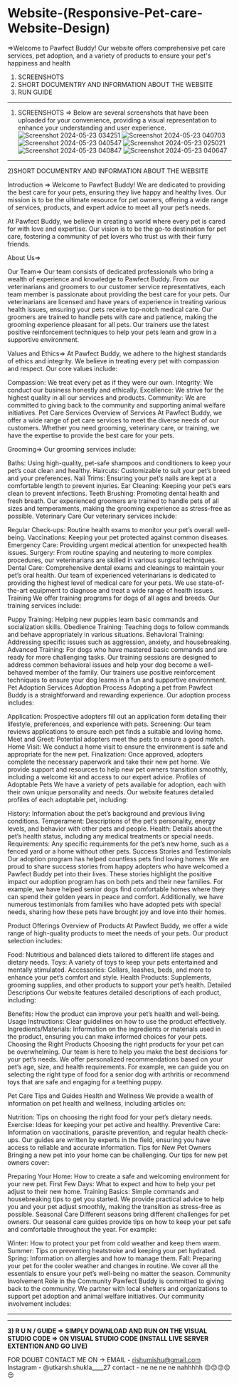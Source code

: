 # Website-(Responsive-Pet-care-Website-Design)

=>Welcome to Pawfect Buddy! Our website offers comprehensive pet care services, pet adoption, and a variety of products to ensure your pet's happiness and health

1) SCREENSHOTS
2) SHORT DOCUMENTRY AND INFORMATION ABOUT THE WEBSITE
3) RUN GUIDE
----------------------------------------------------------------------------------------

1) SCREENSHOTS =>
Below are several screenshots that have been uploaded for your convenience, providing a visual representation to enhance your understanding and user experience. 
![Screenshot 2024-05-23 034251](https://github.com/UtkarshShukla20/-Website--Responsive-Pet-care-Website-Design-/assets/170364058/02c7316d-a7b2-4263-8343-7fba47634923)
![Screenshot 2024-05-23 040703](https://github.com/UtkarshShukla20/-Website--Responsive-Pet-care-Website-Design-/assets/170364058/9f1ffea1-5380-4eb0-a66f-afcdcdd74f7e)
![Screenshot 2024-05-23 040547](https://github.com/UtkarshShukla20/-Website--Responsive-Pet-care-Website-Design-/assets/170364058/06c4356f-ffbf-4146-9ae3-4f3a5423fe28)
![Screenshot 2024-05-23 025021](https://github.com/UtkarshShukla20/-Website--Responsive-Pet-care-Website-Design-/assets/170364058/443e12bd-a748-4675-a87b-c364b6795ab0)
![Screenshot 2024-05-23 040847](https://github.com/UtkarshShukla20/-Website--Responsive-Pet-care-Website-Design-/assets/170364058/6e1397cb-96c0-4a4c-9e8e-ae3ceb8cce8c)
![Screenshot 2024-05-23 040647](https://github.com/UtkarshShukla20/-Website--Responsive-Pet-care-Website-Design-/assets/170364058/690575a2-e975-455a-a429-71a874dd7aad)










-------

2)SHORT DOCUMENTRY AND INFORMATION ABOUT THE WEBSITE

Introduction =>
Welcome to Pawfect Buddy! We are dedicated to providing the best care for your pets, ensuring they live happy and healthy lives. Our mission is to be the ultimate resource for pet owners, offering a wide range of services, products, and expert advice to meet all your pet’s needs.

At Pawfect Buddy, we believe in creating a world where every pet is cared for with love and expertise. Our vision is to be the go-to destination for pet care, fostering a community of pet lovers who trust us with their furry friends.

About Us=>

Our Team=>
Our team consists of dedicated professionals who bring a wealth of experience and knowledge to Pawfect Buddy. From our veterinarians and groomers to our customer service representatives, each team member is passionate about providing the best care for your pets. Our veterinarians are licensed and have years of experience in treating various health issues, ensuring your pets receive top-notch medical care. Our groomers are trained to handle pets with care and patience, making the grooming experience pleasant for all pets. Our trainers use the latest positive reinforcement techniques to help your pets learn and grow in a supportive environment.

Values and Ethics=>
At Pawfect Buddy, we adhere to the highest standards of ethics and integrity. We believe in treating every pet with compassion and respect. Our core values include:

Compassion: We treat every pet as if they were our own.
Integrity: We conduct our business honestly and ethically.
Excellence: We strive for the highest quality in all our services and products.
Community: We are committed to giving back to the community and supporting animal welfare initiatives.
Pet Care Services
Overview of Services
At Pawfect Buddy, we offer a wide range of pet care services to meet the diverse needs of our customers. Whether you need grooming, veterinary care, or training, we have the expertise to provide the best care for your pets.

Grooming=>
Our grooming services include:

Baths: Using high-quality, pet-safe shampoos and conditioners to keep your pet’s coat clean and healthy.
Haircuts: Customizable to suit your pet’s breed and your preferences.
Nail Trims: Ensuring your pet’s nails are kept at a comfortable length to prevent injuries.
Ear Cleaning: Keeping your pet’s ears clean to prevent infections.
Teeth Brushing: Promoting dental health and fresh breath.
Our experienced groomers are trained to handle pets of all sizes and temperaments, making the grooming experience as stress-free as possible.
Veterinary Care
Our veterinary services include:

Regular Check-ups: Routine health exams to monitor your pet’s overall well-being.
Vaccinations: Keeping your pet protected against common diseases.
Emergency Care: Providing urgent medical attention for unexpected health issues.
Surgery: From routine spaying and neutering to more complex procedures, our veterinarians are skilled in various surgical techniques.
Dental Care: Comprehensive dental exams and cleanings to maintain your pet’s oral health.
Our team of experienced veterinarians is dedicated to providing the highest level of medical care for your pets. We use state-of-the-art equipment to diagnose and treat a wide range of health issues.
Training
We offer training programs for dogs of all ages and breeds. Our training services include:

Puppy Training: Helping new puppies learn basic commands and socialization skills.
Obedience Training: Teaching dogs to follow commands and behave appropriately in various situations.
Behavioral Training: Addressing specific issues such as aggression, anxiety, and housebreaking.
Advanced Training: For dogs who have mastered basic commands and are ready for more challenging tasks.
Our training sessions are designed to address common behavioral issues and help your dog become a well-behaved member of the family. Our trainers use positive reinforcement techniques to ensure your dog learns in a fun and supportive environment.
Pet Adoption Services
Adoption Process
Adopting a pet from Pawfect Buddy is a straightforward and rewarding experience. Our adoption process includes:

Application: Prospective adopters fill out an application form detailing their lifestyle, preferences, and experience with pets.
Screening: Our team reviews applications to ensure each pet finds a suitable and loving home.
Meet and Greet: Potential adopters meet the pets to ensure a good match.
Home Visit: We conduct a home visit to ensure the environment is safe and appropriate for the new pet.
Finalization: Once approved, adopters complete the necessary paperwork and take their new pet home.
We provide support and resources to help new pet owners transition smoothly, including a welcome kit and access to our expert advice.
Profiles of Adoptable Pets
We have a variety of pets available for adoption, each with their own unique personality and needs. Our website features detailed profiles of each adoptable pet, including:

History: Information about the pet’s background and previous living conditions.
Temperament: Descriptions of the pet’s personality, energy levels, and behavior with other pets and people.
Health: Details about the pet’s health status, including any medical treatments or special needs.
Requirements: Any specific requirements for the pet’s new home, such as a fenced yard or a home without other pets.
Success Stories and Testimonials
Our adoption program has helped countless pets find loving homes. We are proud to share success stories from happy adopters who have welcomed a Pawfect Buddy pet into their lives. These stories highlight the positive impact our adoption program has on both pets and their new families. For example, we have helped senior dogs find comfortable homes where they can spend their golden years in peace and comfort. Additionally, we have numerous testimonials from families who have adopted pets with special needs, sharing how these pets have brought joy and love into their homes.

Product Offerings
Overview of Products
At Pawfect Buddy, we offer a wide range of high-quality products to meet the needs of your pets. Our product selection includes:

Food: Nutritious and balanced diets tailored to different life stages and dietary needs.
Toys: A variety of toys to keep your pets entertained and mentally stimulated.
Accessories: Collars, leashes, beds, and more to enhance your pet’s comfort and style.
Health Products: Supplements, grooming supplies, and other products to support your pet’s health.
Detailed Descriptions
Our website features detailed descriptions of each product, including:

Benefits: How the product can improve your pet’s health and well-being.
Usage Instructions: Clear guidelines on how to use the product effectively.
Ingredients/Materials: Information on the ingredients or materials used in the product, ensuring you can make informed choices for your pets.
Choosing the Right Products
Choosing the right products for your pet can be overwhelming. Our team is here to help you make the best decisions for your pet’s needs. We offer personalized recommendations based on your pet’s age, size, and health requirements. For example, we can guide you on selecting the right type of food for a senior dog with arthritis or recommend toys that are safe and engaging for a teething puppy.

Pet Care Tips and Guides
Health and Wellness
We provide a wealth of information on pet health and wellness, including articles on:

Nutrition: Tips on choosing the right food for your pet’s dietary needs.
Exercise: Ideas for keeping your pet active and healthy.
Preventive Care: Information on vaccinations, parasite prevention, and regular health check-ups.
Our guides are written by experts in the field, ensuring you have access to reliable and accurate information.
Tips for New Pet Owners
Bringing a new pet into your home can be challenging. Our tips for new pet owners cover:

Preparing Your Home: How to create a safe and welcoming environment for your new pet.
First Few Days: What to expect and how to help your pet adjust to their new home.
Training Basics: Simple commands and housebreaking tips to get you started.
We provide practical advice to help you and your pet adjust smoothly, making the transition as stress-free as possible.
Seasonal Care
Different seasons bring different challenges for pet owners. Our seasonal care guides provide tips on how to keep your pet safe and comfortable throughout the year. For example:

Winter: How to protect your pet from cold weather and keep them warm.
Summer: Tips on preventing heatstroke and keeping your pet hydrated.
Spring: Information on allergies and how to manage them.
Fall: Preparing your pet for the cooler weather and changes in routine.
We cover all the essentials to ensure your pet’s well-being no matter the season.
Community Involvement
Role in the Community
Pawfect Buddy is committed to giving back to the community. We partner with local shelters and organizations to support pet adoption and animal welfare initiatives. Our community involvement includes:

---
---
**3) R
   U
   N   /   GUIDE
   => SIMPLY DOWNLOAD AND RUN ON THE VISUAL STUDIO CODE
   => ON VISUAL STUDIO CODE (INSTALL LIVE SERVER EXTENTION AND GO LIVE)**
 
FOR DOUBT CONTACT ME ON ->
EMAIL - rishumishu@gmail.com
Instagram - @utkarsh.shukla____27
contact - ne ne ne ne nahhhhh 😒😒😒😒😒

